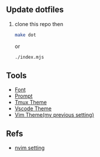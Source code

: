 ## Update dotfiles

1. clone this repo then

	```bash
	make dot
	```

	or

	```bash
	./index.mjs
	```

## Tools

- [Font](https://github.com/dtinth/comic-mono-font)
- [Prompt](https://github.com/starship/starship)
- [Tmux Theme](https://github.com/dracula/tmux)
- [Vscode Theme](https://marketplace.visualstudio.com/items?itemName=ngryman.codesandbox-theme)
- [Vim Theme(my previous setting)](https://github.com/morhetz/gruvbox)

## Refs

- [nvim setting](https://www.youtube.com/watch?v=FW2X1CXrU1w&t=499s)
